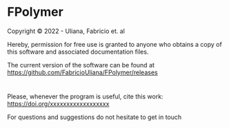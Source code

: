 # FPolymer
Copyright © 2022 - Uliana, Fabricio et. al 

Hereby, permission for free use is granted to anyone who obtains a copy of this software and associated documentation files. 

The current version of the software can be found at https://github.com/FabricioUliana/FPolymer/releases
#
Please, whenever the program is useful, cite this work: https://doi.org/xxxxxxxxxxxxxxxxxx



For questions and suggestions do not hesitate to get in touch
